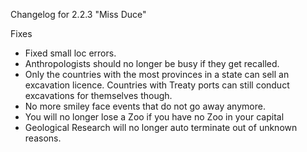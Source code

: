 Changelog for 2.2.3 "Miss Duce"

Fixes
- Fixed small loc errors.
- Anthropologists should no longer be busy if they get recalled.
- Only the countries with the most provinces in a state can sell an excavation licence. Countries with Treaty ports can still conduct excavations for themselves though.
- No more smiley face events that do not go away anymore.
- You will no longer lose a Zoo if you have no Zoo in your capital
- Geological Research will no longer auto terminate out of unknown reasons.